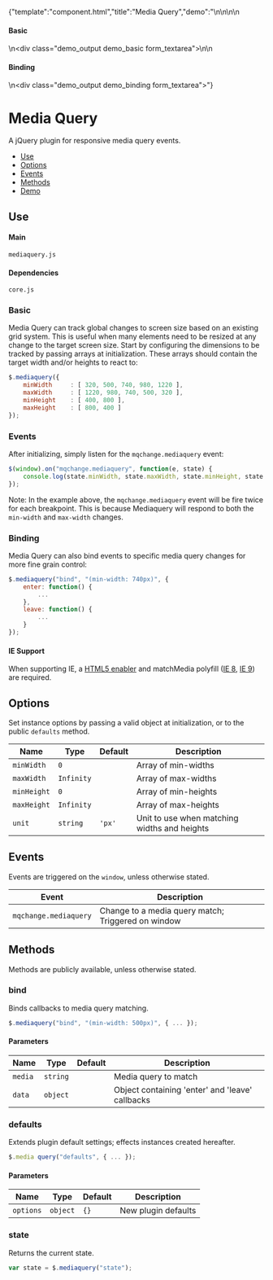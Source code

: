 {"template":"component.html","title":"Media Query","demo":"<style>\n\t.demo_output { margin: 20px 0; }\n\t.demo_output span { display: inline-block; width: 90px; }\n\t.demo_output p { margin: 0 0 20px; }\n\t.demo_output p:first-child { font-weight: 600; }\n</style>\n\n<script>\n\t$(function() {\n\t\t$(window).on(\"mqchange.mediaquery\", logChange);\n\n\t\tif (!$.mediaquery(\"state\")) {\n\t\t\t$.mediaquery({\n\t\t\t\tminWidth     : [ 320, 500, 740, 980, 1220 ],\n\t\t\t\tmaxWidth     : [ 1220, 980, 740, 500, 320 ],\n\t\t\t\tminHeight    : [ 400, 800 ],\n\t\t\t\tmaxHeight    : [ 800, 400 ]\n\t\t\t});\n\t\t}\n\n\t\t$.mediaquery(\"bind\", \"(min-width: 740px)\", {\n\t\t\tenter: logBind,\n\t\t\tleave: logBind\n\t\t});\n\t});\n\n\tfunction logChange(e, state) {\n\t\tvar html = \"\";\n\t\thtml += \"<p><span>Change:</span><span>MinWidth:</span>\" + state.minWidth + \"<br>\";\n\t\thtml += \"<span></span><span>MaxWidth:</span>\"+ state.maxWidth + \"<br>\";\n\t\thtml += \"<span></span><span>MinHeight:</span>\"+ state.minHeight + \"<br>\";\n\t\thtml += \"<span></span><span>MaxHeight:</span>\"+ state.maxHeight + \"</p>\";\n\n\t\t$(\".demo_basic\").prepend(html);\n\t}\n\n\tfunction logBind() {\n\t\tvar mql = this,\n\t\t\ttype = mql.matches ? \"Enter\" : \"Leave\"\n\t\t\thtml = \"<p><span>\" + type + \":</span>\" + mql.media + \"<br>\";\n\n\t\t$(\".demo_binding\").prepend(html);\n\t}\n</script>\n\n<h4>Basic</h4>\n<div class=\"demo_output demo_basic form_textarea\"></div>\n\n<h4>Binding</h2>\n<div class=\"demo_output demo_binding form_textarea\"></div>"}

# Media Query

A jQuery plugin for responsive media query events.

* [Use](#use)
* [Options](#options)
* [Events](#events)
* [Methods](#methods)
* [Demo](#demo)

## Use 

#### Main

```markup
mediaquery.js
```

#### Dependencies

```markup
core.js
```

### Basic

Media Query can track global changes to screen size based on an existing grid system. This is useful when many elements need to be resized at any change to the target screen size. Start by configuring the dimensions to be tracked by passing arrays at initialization. These arrays should contain the target width and/or heights to react to:

```javascript
$.mediaquery({
	minWidth     : [ 320, 500, 740, 980, 1220 ],
	maxWidth     : [ 1220, 980, 740, 500, 320 ],
	minHeight    : [ 400, 800 ],
	maxHeight    : [ 800, 400 ]
});
```

### Events

After initializing, simply listen for the `mqchange.mediaquery` event:

```javascript
$(window).on("mqchange.mediaquery", function(e, state) {
	console.log(state.minWidth, state.maxWidth, state.minHeight, state.maxHeight);
});
```

Note: In the example above, the `mqchange.mediaquery` event will be fire twice for each breakpoint. This is because Mediaquery will respond to both the `min-width` and `max-width` changes.

### Binding

Media Query can also bind events to specific media query changes for more fine grain control:

```javascript
$.mediaquery("bind", "(min-width: 740px)", {
	enter: function() {
		...
	},
	leave: function() {
		...
	}
});
```

<!--
Note: The `leave` callback will only fire after the target media query has been matched at least once. If the media query never matches, neither callback will fire.
-->

#### IE Support

When supporting IE, a [HTML5 enabler](https://gist.github.com/benplum/8045366) and matchMedia polyfill ([IE 8](https://gist.github.com/benplum/8045336), [IE 9](https://gist.github.com/benplum/8045327)) are required.

## Options

Set instance options by passing a valid object at initialization, or to the public `defaults` method.

| Name | Type | Default | Description |
| --- | --- | --- | --- |
| `minWidth` | ` 0 ` | &nbsp; | Array of min-widths |
| `maxWidth` | ` Infinity ` | &nbsp; | Array of max-widths |
| `minHeight` | ` 0 ` | &nbsp; | Array of min-heights |
| `maxHeight` | ` Infinity ` | &nbsp; | Array of max-heights |
| `unit` | `string` | `'px'` | Unit to use when matching widths and heights |

## Events

Events are triggered on the `window`, unless otherwise stated.

| Event | Description |
| --- | --- |
| `mqchange.mediaquery` | Change to a media query match; Triggered on window |

## Methods

Methods are publicly available, unless otherwise stated.

### bind

Binds callbacks to media query matching.

```javascript
$.mediaquery("bind", "(min-width: 500px)", { ... });
```

#### Parameters

| Name | Type | Default | Description |
| --- | --- | --- | --- |
| `media` | `string` | &nbsp; | Media query to match |
| `data` | `object` | &nbsp; | Object containing 'enter' and 'leave' callbacks |

### defaults

Extends plugin default settings; effects instances created hereafter.

```javascript
$.media query("defaults", { ... });
```

#### Parameters

| Name | Type | Default | Description |
| --- | --- | --- | --- |
| `options` | `object` | `{}` | New plugin defaults |

### state

Returns the current state.

```javascript
var state = $.mediaquery("state");
```

